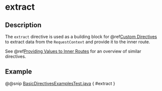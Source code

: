 # extract

## Description

The `extract` directive is used as a building block for @ref[Custom Directives](../custom-directives.md) to extract data from the
`RequestContext` and provide it to the inner route.

See @ref[Providing Values to Inner Routes](index.md#providedirectives-java) for an overview of similar directives.

## Example

@@snip [BasicDirectivesExamplesTest.java]($test$/java/docs/http/javadsl/server/directives/BasicDirectivesExamplesTest.java) { #extract }